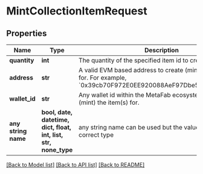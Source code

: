 # MintCollectionItemRequest


## Properties
Name | Type | Description | Notes
------------ | ------------- | ------------- | -------------
**quantity** | **int** | The quantity of the specified item id to create (mint). | 
**address** | **str** | A valid EVM based address to create (mint) the item(s) for. For example, &#x60;0x39cb70F972E0EE920088AeF97Dbe5c6251a9c25D&#x60;. | [optional] 
**wallet_id** | **str** | Any wallet id within the MetaFab ecosystem to create (mint) the item(s) for. | [optional] 
**any string name** | **bool, date, datetime, dict, float, int, list, str, none_type** | any string name can be used but the value must be the correct type | [optional]

[[Back to Model list]](../README.md#documentation-for-models) [[Back to API list]](../README.md#documentation-for-api-endpoints) [[Back to README]](../README.md)


